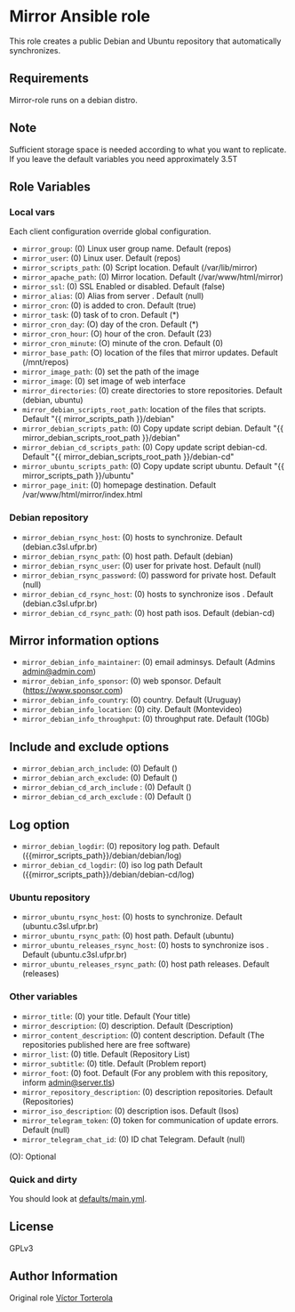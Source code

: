 Mirror Ansible role
============================

This role creates a public Debian and Ubuntu repository that automatically synchronizes.

Requirements
------------

Mirror-role runs on a debian distro.

Note
----

Sufficient storage space is needed according to what you want to replicate. If you leave the default variables you need approximately 3.5T

Role Variables
--------------


### Local vars

Each client configuration override global configuration.
- `mirror_group`: (0) Linux user group name. Default (repos)
- `mirror_user`: (0) Linux user. Default (repos)
- `mirror_scripts_path`: (0) Script location. Default (/var/lib/mirror)
- `mirror_apache_path`: (0) Mirror location. Default (/var/www/html/mirror)
- `mirror_ssl`: (0) SSL Enabled or disabled. Default (false)
- `mirror_alias`: (0) Alias from server . Default (null)
- `mirror_cron`: (0) is added to cron. Default (true)
- `mirror_task`: (0) task of to cron. Default (*)
- `mirror_cron_day`: (O) day of the cron. Default (*)
- `mirror_cron_hour`: (O) hour of the cron. Default (23)
- `mirror_cron_minute`: (O) minute of the cron. Default (0)
- `mirror_base_path`: (O) location of the files that mirror updates. Default (/mnt/repos)
- `mirror_image_path`: (0) set the path of the image
- `mirror_image`: (0) set image of web interface
- `mirror_directories`: (0) create directories to store repositories. Default (debian, ubuntu)
- `mirror_debian_scripts_root_path`: location of the files that scripts. Default "{{ mirror_scripts_path }}/debian"
- `mirror_debian_scripts_path`: (0) Copy update script debian. Default "{{ mirror_debian_scripts_root_path }}/debian"
- `mirror_debian_cd_scripts_path`: (0) Copy update script debian-cd. Default "{{ mirror_debian_scripts_root_path }}/debian-cd"
- `mirror_ubuntu_scripts_path`: (0) Copy update script ubuntu. Default "{{ mirror_scripts_path }}/ubuntu"
- `mirror_page_init`: (0) homepage destination. Default /var/www/html/mirror/index.html

### Debian repository
- `mirror_debian_rsync_host`: (0) hosts to synchronize. Default (debian.c3sl.ufpr.br)
- `mirror_debian_rsync_path`: (0) host path. Default (debian)
- `mirror_debian_rsync_user`: (0) user for private host. Default (null)
- `mirror_debian_rsync_password`: (0) password for private host. Default (null)
- `mirror_debian_cd_rsync_host`: (0) hosts to synchronize isos . Default (debian.c3sl.ufpr.br)
- `mirror_debian_cd_rsync_path`: (0) host path isos. Default (debian-cd)

## Mirror information options
- `mirror_debian_info_maintainer`: (0) email adminsys. Default (Admins <admin@admin.com>)
- `mirror_debian_info_sponsor`: (0) web sponsor. Default (<https://www.sponsor.com>)
- `mirror_debian_info_country`: (0) country. Default (Uruguay)
- `mirror_debian_info_location`: (0) city. Default (Montevideo)
- `mirror_debian_info_throughput`: (0) throughput rate. Default (10Gb)

## Include and exclude options
- `mirror_debian_arch_include`: (0) Default ()
- `mirror_debian_arch_exclude`: (0) Default ()
- `mirror_debian_cd_arch_include` : (0) Default ()
- `mirror_debian_cd_arch_exclude` : (0) Default ()

## Log option
- `mirror_debian_logdir`: (0) repository log path. Default ({{mirror_scripts_path}}/debian/debian/log)
- `mirror_debian_cd_logdir`: (0) iso log path Default ({{mirror_scripts_path}}/debian/debian-cd/log)

### Ubuntu repository
- `mirror_ubuntu_rsync_host`: (0) hosts to synchronize. Default (ubuntu.c3sl.ufpr.br)
- `mirror_ubuntu_rsync_path`: (0) host path. Default (ubuntu)
- `mirror_ubuntu_releases_rsync_host`: (0) hosts to synchronize isos . Default (ubuntu.c3sl.ufpr.br)
- `mirror_ubuntu_releases_rsync_path`: (0) host path releases. Default (releases)


### Other variables
- `mirror_title`: (0) your title. Default (Your title)
- `mirror_description`: (0) description. Default (Description)
- `mirror_content_description`: (0) content description. Default (The repositories published here are free software)
- `mirror_list`: (0) title. Default (Repository List)
- `mirror_subtitle`: (0) title. Default (Problem report)
- `mirror_foot`: (0) foot. Default (For any problem with this repository, inform admin@server.tls)
- `mirror_repository_description`: (0) description repositories. Default (Repositories)
- `mirror_iso_description`: (0) description isos. Default (Isos)
- `mirror_telegram_token`: (0) token for communication of update errors. Default (null)
- `mirror_telegram_chat_id`: (0) ID chat Telegram. Default (null)

(O): Optional


### Quick and dirty

You should look at [defaults/main.yml](defaults/main.yml).


License
-------

GPLv3

Author Information
------------------

Original role [Víctor Torterola](https://github.com/UdelaRInterior)

